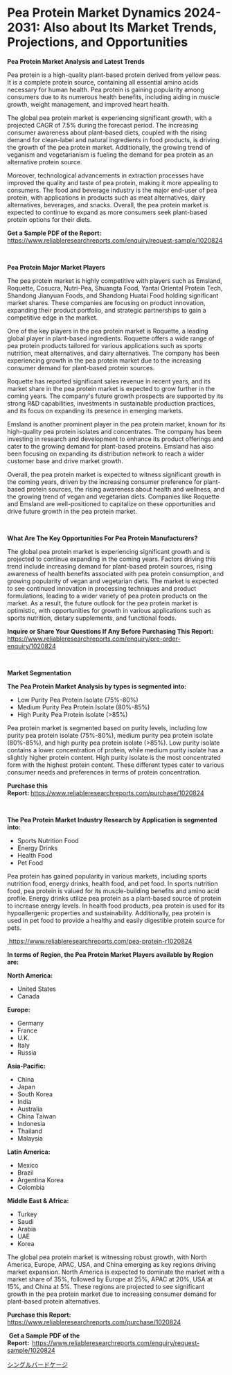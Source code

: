 <p><h1>Pea Protein Market Dynamics 2024-2031: Also about Its Market Trends, Projections, and Opportunities</h1></p><p><strong>Pea Protein Market Analysis and Latest Trends</strong></p>
<p><p>Pea protein is a high-quality plant-based protein derived from yellow peas. It is a complete protein source, containing all essential amino acids necessary for human health. Pea protein is gaining popularity among consumers due to its numerous health benefits, including aiding in muscle growth, weight management, and improved heart health.</p><p>The global pea protein market is experiencing significant growth, with a projected CAGR of 7.5% during the forecast period. The increasing consumer awareness about plant-based diets, coupled with the rising demand for clean-label and natural ingredients in food products, is driving the growth of the pea protein market. Additionally, the growing trend of veganism and vegetarianism is fueling the demand for pea protein as an alternative protein source.</p><p>Moreover, technological advancements in extraction processes have improved the quality and taste of pea protein, making it more appealing to consumers. The food and beverage industry is the major end-user of pea protein, with applications in products such as meat alternatives, dairy alternatives, beverages, and snacks. Overall, the pea protein market is expected to continue to expand as more consumers seek plant-based protein options for their diets.</p></p>
<p><strong>Get a Sample PDF of the Report:&nbsp;</strong> <a href="https://www.reliableresearchreports.com/enquiry/request-sample/1020824">https://www.reliableresearchreports.com/enquiry/request-sample/1020824</a></p>
<p>&nbsp;</p>
<p><strong>Pea Protein Major Market Players</strong></p>
<p><p>The pea protein market is highly competitive with players such as Emsland, Roquette, Cosucra, Nutri-Pea, Shuangta Food, Yantai Oriental Protein Tech, Shandong Jianyuan Foods, and Shandong Huatai Food holding significant market shares. These companies are focusing on product innovation, expanding their product portfolio, and strategic partnerships to gain a competitive edge in the market.</p><p>One of the key players in the pea protein market is Roquette, a leading global player in plant-based ingredients. Roquette offers a wide range of pea protein products tailored for various applications such as sports nutrition, meat alternatives, and dairy alternatives. The company has been experiencing growth in the pea protein market due to the increasing consumer demand for plant-based protein sources.</p><p>Roquette has reported significant sales revenue in recent years, and its market share in the pea protein market is expected to grow further in the coming years. The company's future growth prospects are supported by its strong R&D capabilities, investments in sustainable production practices, and its focus on expanding its presence in emerging markets.</p><p>Emsland is another prominent player in the pea protein market, known for its high-quality pea protein isolates and concentrates. The company has been investing in research and development to enhance its product offerings and cater to the growing demand for plant-based proteins. Emsland has also been focusing on expanding its distribution network to reach a wider customer base and drive market growth.</p><p>Overall, the pea protein market is expected to witness significant growth in the coming years, driven by the increasing consumer preference for plant-based protein sources, the rising awareness about health and wellness, and the growing trend of vegan and vegetarian diets. Companies like Roquette and Emsland are well-positioned to capitalize on these opportunities and drive future growth in the pea protein market.</p></p>
<p>&nbsp;</p>
<p><strong>What Are The Key Opportunities For Pea Protein Manufacturers?</strong></p>
<p><p>The global pea protein market is experiencing significant growth and is projected to continue expanding in the coming years. Factors driving this trend include increasing demand for plant-based protein sources, rising awareness of health benefits associated with pea protein consumption, and growing popularity of vegan and vegetarian diets. The market is expected to see continued innovation in processing techniques and product formulations, leading to a wider variety of pea protein products on the market. As a result, the future outlook for the pea protein market is optimistic, with opportunities for growth in various applications such as sports nutrition, dietary supplements, and functional foods.</p></p>
<p><strong>Inquire or Share Your Questions If Any Before Purchasing This Report:</strong> <a href="https://www.reliableresearchreports.com/enquiry/pre-order-enquiry/1020824">https://www.reliableresearchreports.com/enquiry/pre-order-enquiry/1020824</a></p>
<p>&nbsp;</p>
<p><strong>Market Segmentation</strong></p>
<p><strong>The Pea Protein Market Analysis by types is segmented into:</strong></p>
<p><ul><li>Low Purity Pea Protein Isolate (75%-80%)</li><li>Medium Purity Pea Protein Isolate (80%-85%)</li><li>High Purity Pea Protein Isolate (>85%)</li></ul></p>
<p><p>Pea protein market is segmented based on purity levels, including low purity pea protein isolate (75%-80%), medium purity pea protein isolate (80%-85%), and high purity pea protein isolate (>85%). Low purity isolate contains a lower concentration of protein, while medium purity isolate has a slightly higher protein content. High purity isolate is the most concentrated form with the highest protein content. These different types cater to various consumer needs and preferences in terms of protein concentration.</p></p>
<p><strong>Purchase this Report:&nbsp;</strong><a href="https://www.reliableresearchreports.com/purchase/1020824">https://www.reliableresearchreports.com/purchase/1020824</a></p>
<p>&nbsp;</p>
<p><strong>The Pea Protein Market Industry Research by Application is segmented into:</strong></p>
<p><ul><li>Sports Nutrition Food</li><li>Energy Drinks</li><li>Health Food</li><li>Pet Food</li></ul></p>
<p><p>Pea protein has gained popularity in various markets, including sports nutrition food, energy drinks, health food, and pet food. In sports nutrition food, pea protein is valued for its muscle-building benefits and amino acid profile. Energy drinks utilize pea protein as a plant-based source of protein to increase energy levels. In health food products, pea protein is used for its hypoallergenic properties and sustainability. Additionally, pea protein is used in pet food to provide a healthy and easily digestible protein source for pets.</p></p>
<p><a href="https://www.reliableresearchreports.com/pea-protein-r1020824">&nbsp;https://www.reliableresearchreports.com/pea-protein-r1020824</a></p>
<p><strong>In terms of Region, the Pea Protein Market Players available by Region are:</strong></p>
<p>
    <p> <strong> North America: </strong>
        <ul>
            <li>United States</li>
            <li>Canada</li>
        </ul>
        </p> 
    <p> <strong> Europe: </strong>
        <ul>
            <li>Germany</li>
            <li>France</li>
            <li>U.K.</li>
            <li>Italy</li>
            <li>Russia</li>
        </ul>
        </p> 
    <p> <strong> Asia-Pacific: </strong>
        <ul>
            <li>China</li>
            <li>Japan</li>
            <li>South Korea</li>
            <li>India</li>
            <li>Australia</li>
            <li>China Taiwan</li>
            <li>Indonesia</li>
            <li>Thailand</li>
            <li>Malaysia</li>
        </ul>
        </p> 
    <p> <strong> Latin America: </strong>
        <ul>
            <li>Mexico</li>
            <li>Brazil</li>
            <li>Argentina Korea</li>
            <li>Colombia</li>
        </ul>
        </p> 
    <p> <strong> Middle East & Africa: </strong>
        <ul>
            <li>Turkey</li>
            <li>Saudi</li>
            <li>Arabia</li>
            <li>UAE</li>
            <li>Korea</li>
        </ul>
    </p>
    </p>
<p><p>The global pea protein market is witnessing robust growth, with North America, Europe, APAC, USA, and China emerging as key regions driving market expansion. North America is expected to dominate the market with a market share of 35%, followed by Europe at 25%, APAC at 20%, USA at 15%, and China at 5%. These regions are projected to see significant growth in the pea protein market due to increasing consumer demand for plant-based protein alternatives.</p></p>
<p><strong>Purchase this Report: </strong><a href="https://www.reliableresearchreports.com/purchase/1020824">https://www.reliableresearchreports.com/purchase/1020824</a></p>
<p>&nbsp;<strong>Get a Sample PDF of the Report:&nbsp;&nbsp;</strong><a href="https://www.reliableresearchreports.com/enquiry/request-sample/1020824">https://www.reliableresearchreports.com/enquiry/request-sample/1020824</a></p>
<p><strong></strong></p>
<p><p><a href="https://medium.com/@skyleridges76856/%E5%8D%98%E4%B8%80%E3%81%AE%E9%B3%A5%E3%81%8B%E3%81%94%E5%B8%82%E5%A0%B4%E8%A6%8F%E6%A8%A1-%E5%B8%82%E5%A0%B4%E5%B1%95%E6%9C%9B%E3%81%A8%E5%B8%82%E5%A0%B4%E4%BA%88%E6%B8%AC-2024%E5%B9%B4%E3%81%8B%E3%82%892031%E5%B9%B4-f6b1f2c7fc11">シングルバードケージ</a></p></p>